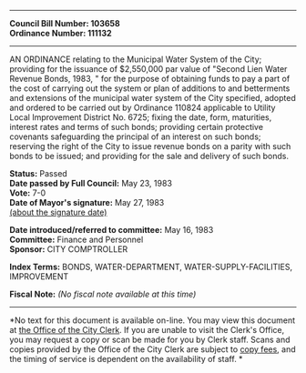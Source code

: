 * * * * *  
  
**Council Bill Number: [](#h0)[](#h2)103658**   
**Ordinance Number: 111132**  
  
* * * * *  
  
AN ORDINANCE relating to the Municipal Water System of the City; providing for the issuance of $2,550,000 par value of "Second Lien Water Revenue Bonds, 1983, " for the purpose of obtaining funds to pay a part of the cost of carrying out the system or plan of additions to and betterments and extensions of the municipal water system of the City specified, adopted and ordered to be carried out by Ordinance 110824 applicable to Utility Local Improvement District No. 6725; fixing the date, form, maturities, interest rates and terms of such bonds; providing certain protective covenants safeguarding the principal of an interest on such bonds; reserving the right of the City to issue revenue bonds on a parity with such bonds to be issued; and providing for the sale and delivery of such bonds.  
  
**Status:** Passed   
**Date passed by Full Council:** May 23, 1983   
**Vote:** 7-0   
**Date of Mayor's signature:** May 27, 1983   
[(about the signature date)](/~public/approvaldate.htm)   
  
  
**Date introduced/referred to committee:** May 16, 1983   
**Committee:** Finance and Personnel   
**Sponsor:** CITY COMPTROLLER   
  
**Index Terms:** BONDS, WATER-DEPARTMENT, WATER-SUPPLY-FACILITIES, IMPROVEMENT  
  
**Fiscal Note:** *(No fiscal note available at this time)*  
  
* * * * *  
  
*No text for this document is available on-line. You may view this document at [the Office of the City Clerk](http://www.seattle.gov/leg/clerk/contactUs.htm). If you are unable to visit the Clerk's Office, you may request a copy or scan be made for you by Clerk staff. Scans and copies provided by the Office of the City Clerk are subject to [copy fees](http://clerk.seattle.gov/~public/clerkfees.htm), and the timing of service is dependent on the availability of staff. *  
  
  
